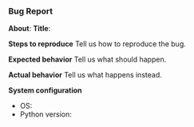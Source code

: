 ### Bug Report

**About**:
**Title**:

**Steps to reproduce**
Tell us how to reproduce the bug.

**Expected behavior**
Tell us what should happen.

**Actual behavior**
Tell us what happens instead.

**System configuration**

 - OS:
 - Python version:
